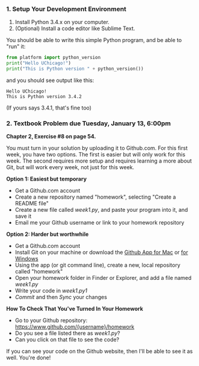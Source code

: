 ### 1. Setup Your Development Environment

1. Install Python 3.4.x on your computer.  
1. (Optional) Install a code editor like Sublime Text.

You should be able to write this simple Python program, and be able to "run" it:

``` python
from platform import python_version
print("Hello UChicago!")
print("This is Python version " + python_version())
```

and you should see output like this:

```
Hello UChicago!
This is Python version 3.4.2
```

(If yours says 3.4.1, that's fine too)


### 2. Textbook Problem due Tuesday, January 13, 6:00pm

**Chapter 2, Exercise #8 on page 54.**

You must turn in your solution by uploading it to Github.com. For this first week, you have two options.  The first is easier but will only work for this week.  The second requires more setup and requires learning a more about Git, but will work every week, not just for this week.

**Option 1: Easiest but temporary**
* Get a Github.com account
* Create a new repository named "homework", selecting "Create a README file"
* Create a new file called _week1.py_, and paste your program into it, and save it
* Email me your Github username or link to your homework repository

**Option 2: Harder but worthwhile**
* Get a Github.com account
* Install Git on your machine or download the [Github App for Mac](mac.github.com) or [for Windows](windows.github.com)
* Using the app (or git command line), create a new, local repository called "homework"
* Open your homework folder in Finder or Explorer, and add a file named _week1.py_ 
* Write your code in _week1.py1_
* _Commit_ and then _Sync_ your changes 

**How To Check That You've Turned In Your Homework**

* Go to your Github repository: https://www.github.com/{username}/homework
* Do you see a file listed there as _week1.py_?
* Can you click on that file to see the code?

If you can see your code on the Github website, then I'll be able to see it as well. You're done!


